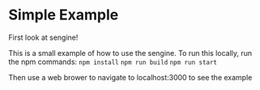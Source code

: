 # Simple Example

First look at sengine!


This is a small example of how to use the sengine. To run this locally, run the npm commands:
`npm install`
`npm run build`
`npm run start`

Then use a web brower to navigate to localhost:3000 to see the example

